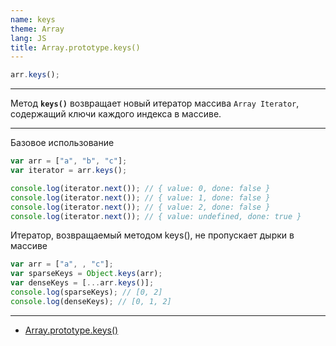 ```yaml
---
name: keys
theme: Array
lang: JS
title: Array.prototype.keys()
---
```


```js
arr.keys();
```

---

Метод **`keys()`** возвращает новый итератор массива `Array Iterator`, содержащий ключи каждого индекса в массиве.

---

Базовое использование

```js
var arr = ["a", "b", "c"];
var iterator = arr.keys();

console.log(iterator.next()); // { value: 0, done: false }
console.log(iterator.next()); // { value: 1, done: false }
console.log(iterator.next()); // { value: 2, done: false }
console.log(iterator.next()); // { value: undefined, done: true }
```

Итератор, возвращаемый методом keys(), не пропускает дырки в массиве

```js
var arr = ["a", , "c"];
var sparseKeys = Object.keys(arr);
var denseKeys = [...arr.keys()];
console.log(sparseKeys); // [0, 2]
console.log(denseKeys); // [0, 1, 2]
```

---

- [Array.prototype.keys()](https://developer.mozilla.org/ru/docs/Web/JavaScript/Reference/Global_Objects/Array/keys)
